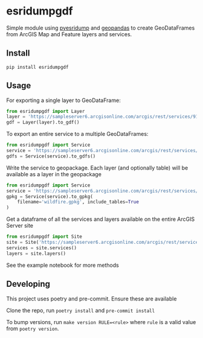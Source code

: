 # esridumpgdf

Simple module using [pyesridump](https://github.com/openaddresses/pyesridump) 
and [geopandas](https://github.com/geopandas/geopandas) to create GeoDataFrames from 
ArcGIS Map and Feature layers and services.

## Install
```
pip install esridumpgdf
```

## Usage
For exporting a single layer to GeoDataFrame:
```python
from esridumpgdf import Layer
layer = 'https://sampleserver6.arcgisonline.com/arcgis/rest/services/911CallsHotspot/MapServer/1'
gdf = Layer(layer).to_gdf()
```

To export an entire service to a multiple GeoDataFrames:
```python
from esridumpgdf import Service
service = 'https://sampleserver6.arcgisonline.com/arcgis/rest/services/Wildfire/MapServer'
gdfs = Service(service).to_gdfs()
```

Write the service to geopackage. Each layer (and optionally table) will be available as a layer in the geopackage
```python
from esridumpgdf import Service
service = 'https://sampleserver6.arcgisonline.com/arcgis/rest/services/Wildfire/MapServer'
gpkg = Service(service).to_gpkg(
    filename='wildfire.gpkg', include_tables=True
)
```

Get a dataframe of all the services and layers available on the entire ArcGIS Server site
```python
from esridumpgdf import Site
site = Site('https://sampleserver6.arcgisonline.com/arcgis/rest/services')
services = site.services()
layers = site.layers()
```

See the example notebook for more methods

## Developing
This project uses poetry and pre-commit. Ensure these are available  

Clone the repo, run `poetry install` and `pre-commit install`  

To bump versions, run `make version RULE=<rule>` where `rule` is a valid value from `poetry version`.
